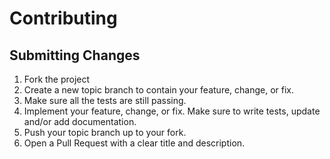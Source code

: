 # Contributing

## Submitting Changes

1. Fork the project
2. Create a new topic branch to contain your feature, change, or fix.
3. Make sure all the tests are still passing.
4. Implement your feature, change, or fix. Make sure to write tests, update and/or add documentation.
5. Push your topic branch up to your fork.
6. Open a Pull Request with a clear title and description.
